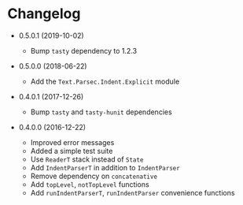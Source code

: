 Changelog
=========

- 0.5.0.1 (2019-10-02)
    * Bump `tasty` dependency to 1.2.3

- 0.5.0.0 (2018-06-22)
    * Add the `Text.Parsec.Indent.Explicit` module

- 0.4.0.1 (2017-12-26)
    * Bump `tasty` and `tasty-hunit` dependencies

- 0.4.0.0 (2016-12-22)
    * Improved error messages
    * Added a simple test suite
    * Use `ReaderT` stack instead of `State`
    * Add `IndentParserT` in addition to `IndentParser`
    * Remove dependency on `concatenative`
    * Add `topLevel`, `notTopLevel` functions
    * Add `runIndentParserT`, `runIndentParser` convenience functions
